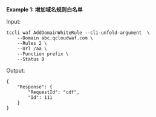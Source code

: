 **Example 1: 增加域名规则白名单**



Input: 

```
tccli waf AddDomainWhiteRule --cli-unfold-argument  \
    --Domain abc.qcloudwaf.com \
    --Rules 2 \
    --Url /aa \
    --Function prefix \
    --Status 0
```

Output: 
```
{
    "Response": {
        "RequestId": "cdf",
        "Id": 111
    }
}
```

